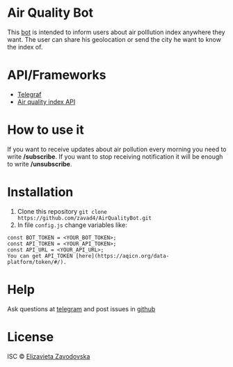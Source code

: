 # Air Quality Bot 
This [bot](https://t.me/AirIndexBot) is intended to inform users about air polllution index anywhere they want. The user can share his geolocation or send the city he want to know the index of.
# API/Frameworks
* [Telegraf](https://telegraf.js.org/#/)
* [Air quality index API](https://aqicn.org/api/)

# How to use it
If you want to receive updates about air pollution every morning you need to write **/subscribe**. If you want to stop receiving notification it will be enough to write **/unsubscribe**.

# Installation 
1. Clone this repository 
```git clone https://github.com/zavad4/AirQualityBot.git```
2. In file ```config.js``` change variables like: 
```
const BOT_TOKEN = <YOUR_BOT_TOKEN>;
const API_TOKEN = <YOUR_API_TOKEN>;
const API_URL = <YOUR_API_URL>;
You can get API_TOKEN [here](https://aqicn.org/data-platform/token/#/).
```
# Help
Ask questions at [telegram](https://t.me/zavad4) and post issues in [github](https://github.com/zavad4/AirQualityBot/issues)

# License
ISC © [Elizavieta Zavodovska](https://github.com/zavad4)
